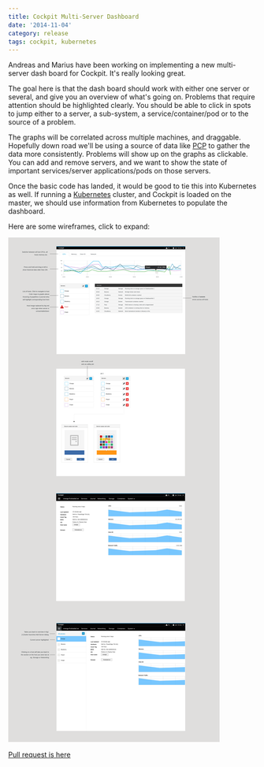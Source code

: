 ```yaml
---
title: Cockpit Multi-Server Dashboard
date: '2014-11-04'
category: release
tags: cockpit, kubernetes
---
```


Andreas and Marius have been working on implementing a new multi-server dash
board for Cockpit. It's really looking great.

The goal here is that the dash board should work with either one server or several,
and give you an overview of what's going on. Problems that require attention should
be highlighted clearly. You should be able to click in spots to jump either to a
server, a sub-system, a service/container/pod or to the source of a problem.

The graphs will be correlated across multiple machines, and draggable. Hopefully down
road we'll be using a source of data like [PCP](http://www.performancecopilot.org/) to
gather the data more consistently. Problems will show up on the graphs as clickable.
You can add and remove servers, and we want to show the state of important services/server
applications/pods on those servers.

Once the basic code has landed, it would be good to tie this into Kubernetes as well.
If running a [Kubernetes](https://github.com/GoogleCloudPlatform/kubernetes) cluster,
and Cockpit is loaded on the master, we should use information from Kubernetes to
populate the dashboard.

Here are some wireframes, click to expand:

![Multi server dashboard wireframes](/images/navigation-horizontal-2.png)

[Pull request is here ](https://github.com/cockpit-project/cockpit/pull/1455)
